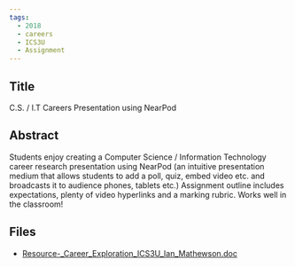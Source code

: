 ```yaml
---
tags:
  - 2018
  - careers
  - ICS3U
  - Assignment
---
```

    
## Title

C.S. / I.T Careers Presentation using NearPod

## Abstract

Students enjoy creating a Computer Science / Information Technology career research presentation using NearPod (an intuitive presentation medium that allows students to add a poll, quiz, embed video etc. and broadcasts it to audience phones, tablets etc.) Assignment outline includes expectations, plenty of video hyperlinks and a marking rubric. Works well in the classroom! 

## Files

- [Resource-_Career_Exploration_ICS3U_Ian_Mathewson.doc](resources/2018/Ian_Mathewson/Resource-_Career_Exploration_ICS3U_Ian_Mathewson.doc)
